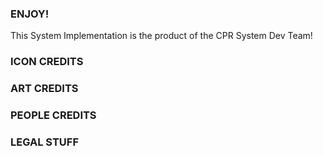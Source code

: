 ### ENJOY!
This System Implementation is the product of the CPR System Dev Team!

### ICON CREDITS

### ART CREDITS

### PEOPLE CREDITS

### LEGAL STUFF
